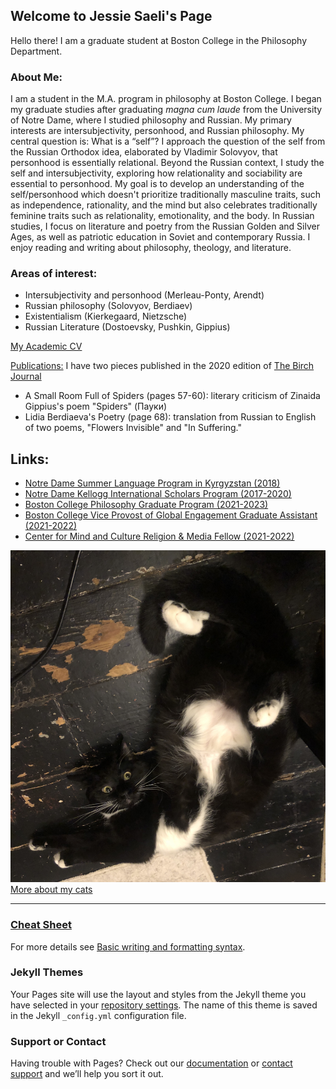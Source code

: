 ## Welcome to Jessie Saeli's Page

Hello there! I am a graduate student at Boston College in the Philosophy Department.

### About Me:

I am a student in the M.A. program in philosophy at Boston College. I began my graduate studies after graduating _magna cum laude_ from the University of Notre Dame, where I studied philosophy and Russian. My primary interests are intersubjectivity, personhood, and Russian philosophy. My central question is: What is a “self”? I approach the question of the self from the Russian Orthodox idea, elaborated by Vladimir Solovyov, that personhood is essentially relational. Beyond the Russian context, I study the self and intersubjectivity, exploring how relationality and sociability are essential to personhood. My goal is to develop an understanding of the self/personhood which doesn't prioritize traditionally masculine traits, such as independence, rationality, and the mind but also celebrates traditionally feminine traits such as relationality, emotionality, and the body. In Russian studies, I focus on literature and poetry from the Russian Golden and Silver Ages, as well as patriotic education in Soviet and contemporary Russia. I enjoy reading and writing about philosophy, theology, and literature. 

### Areas of interest:
- Intersubjectivity and personhood (Merleau-Ponty, Arendt)
- Russian philosophy (Solovyov, Berdiaev)
- Existentialism (Kierkegaard, Nietzsche)
- Russian Literature (Dostoevsky, Pushkin, Gippius)

[My Academic CV](/Jessica_Saeli_Resume_2022-2.5.pdf)

[Publications:](https://jsaeli.github.io/publications)
I have two pieces published in the 2020 edition of [The Birch Journal](https://issuu.com/thebirchjournal/docs/the_birch_2020_final)
- A Small Room Full of Spiders (pages 57-60): literary criticism of Zinaida Gippius's poem "Spiders" (Пауки)
- Lidia Berdiaeva's Poetry (page 68): translation from Russian to English of two poems, "Flowers Invisible" and "In Suffering."

## Links:
- [Notre Dame Summer Language Program in Kyrgyzstan (2018)](https://sites.nd.edu/sla2018/saeli-jessica/)
- [Notre Dame Kellogg International Scholars Program (2017-2020)](https://kellogg.nd.edu/jessica-saeli)
- [Boston College Philosophy Graduate Program (2021-2023)](https://www.bc.edu/content/bc-web/sites/global-engagement/about/vs-bios/jessica-saeli-bio/)
- [Boston College Vice Provost of Global Engagement Graduate Assistant (2021-2022)](https://www.bc.edu/bc-web/sites/global-engagement/about.html)
- [Center for Mind and Culture Religion & Media Fellow (2021-2022)](https://mindandculture.org/about/people/interns/)


![Kitty](/C.jpg)
[More about my cats](https://jsaeli.github.io/cats)

---

### [Cheat Sheet](https://github.com/adam-p/markdown-here/wiki/Markdown-Cheatsheet)

For more details see [Basic writing and formatting syntax](https://docs.github.com/en/github/writing-on-github/getting-started-with-writing-and-formatting-on-github/basic-writing-and-formatting-syntax).



### Jekyll Themes

Your Pages site will use the layout and styles from the Jekyll theme you have selected in your [repository settings](https://github.com/jsaeli/jsaeli.github.io/settings/pages). The name of this theme is saved in the Jekyll `_config.yml` configuration file.

### Support or Contact

Having trouble with Pages? Check out our [documentation](https://docs.github.com/categories/github-pages-basics/) or [contact support](https://support.github.com/contact) and we’ll help you sort it out.

